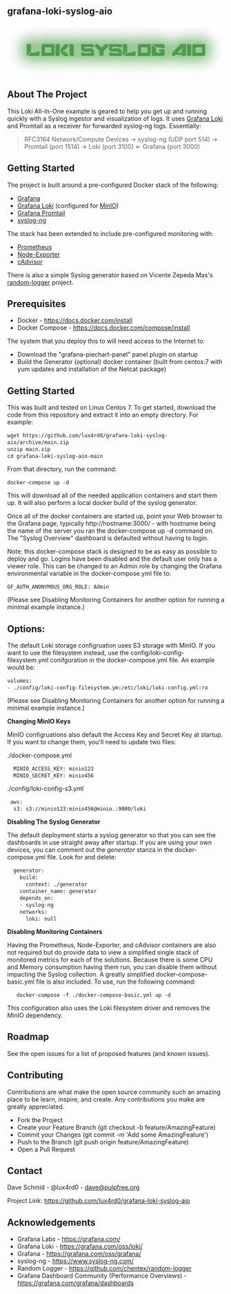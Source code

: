
## grafana-loki-syslog-aio

<img src="./loki_syslog_aio.png">

## About The Project

This Loki All-In-One example is geared to help you get up and running quickly with a Syslog ingestor and visualization of logs. It uses [Grafana Loki](https://grafana.com/oss/loki/) and Promtail as a receiver for forwarded syslog-ng logs. Essentially:

> RFC3164 Network/Compute Devices -> syslog-ng (UDP port 514) ->
> Promtail (port 1514) -> Loki (port 3100) <- Grafana (port 3000)

## Getting Started

The project is built around a pre-configured Docker stack of the following:

 - [Grafana](https://grafana.com/oss/grafana/)
 - [Grafana Loki](https://grafana.com/oss/loki/) (configured for [MinIO](https://min.io/))
 - [Grafana Promtail](https://grafana.com/docs/loki/latest/clients/promtail/)
 - [syslog-ng](https://www.syslog-ng.com/)

The stack has been extended to include pre-configured monitoring with:

- [Prometheus](https://grafana.com/oss/prometheus/)
- [Node-Exporter](https://github.com/prometheus/node_exporter)
- [cAdvisor](https://github.com/google/cadvisor)

There is also a simple Syslog generator based on Vicente Zepeda Mas's [random-logger](https://github.com/chentex/random-logger) project.

## Prerequisites

- Docker - https://docs.docker.com/install
- Docker Compose - https://docs.docker.com/compose/install

The system that you deploy this to will need access to the Internet to:

- Download the "grafana-piechart-panel" panel plugin on startup
- Build the Generator (optional) docker container (built from centos:7 with yum updates and installation of the Netcat package)

## Getting Started

This was built and tested on Linux Centos 7. To get started, download the code from this repository and extract it into an empty directory. For example:

    wget https://github.com/lux4rd0/grafana-loki-syslog-aio/archive/main.zip
    unzip main.zip
    cd grafana-loki-syslog-aio-main
    
From that directory, run the command:

    docker-compose up -d

This will download all of the needed application containers and start them up. It will also perform a local docker build of the syslog generator.

Once all of the docker containers are started up, point your Web browser to the Grafana page, typically http://hostname:3000/ - with hostname being the name of the server you ran the docker-compose up -d command on. The "Syslog Overview" dashboard is defaulted without having to login.

Note: this docker-compose stack is designed to be as easy as possible to deploy and go. Logins have been disabled and the default user only has a viewer role. This can be changed to an Admin role by changing the Grafana environmental variable in the docker-compose.yml file to:

    GF_AUTH_ANONYMOUS_ORG_ROLE: Admin

(Please see Disabling Monitoring Containers for another option for running a minimal example instance.)

## Options:

The default Loki storage configruation uses S3 storage with MinIO. If you want to use the filesystem instead, use the config/loki-config-filesystem.yml conifguration in the docker-compose.yml file. An example would be:

    volumes:
    - ./config/loki-config-filesystem.ym:/etc/loki/loki-config.yml:ro

(Please see Disabling Monitoring Containers for another option for running a minimal example instance.)

**Changing MinIO Keys**

MinIO configruations also default the Access Key and Secret Key at startup. If you want to change them, you'll need to update two files:

./docker-compose.yml

      MINIO_ACCESS_KEY: minio123
      MINIO_SECRET_KEY: minio456
      
./config/loki-config-s3.yml

     aws:
      s3: s3://minio123:minio456@minio.:9000/loki

**Disabling The Syslog Generator**

The default deployment starts a syslog generator so that you can see the dashboards in use straight away after startup. If you are using your own devices, you can comment out the *generator* stanza in the docker-compose.yml file. Look for and delete:

      generator:
        build:
          context: ./generator
        container_name: generator
        depends_on:
        - syslog-ng
        networks:
          loki: null

**Disabling Monitoring Containers**

Having the Prometheus, Node-Exporter, and cAdvisor containers are also not required but do provide data to view a simplified single stack of monitored metrics for each of the solutions. Because there is some CPU and Memory consumption having them run, you can disable them without impacting the Syslog collection. A greatly simplified docker-compose-basic.yml file is also included. To use, run the following command:

       docker-compose -f ./docker-compose-basic.yml up -d

This configuration also uses the Loki filesystem driver and removes the MinIO dependency.

## Roadmap

See the open issues for a list of proposed features (and known issues).

## Contributing

Contributions are what make the open source community such an amazing place to be learn, inspire, and create. Any contributions you make are greatly appreciated.

- Fork the Project
- Create your Feature Branch (git checkout -b feature/AmazingFeature)
- Commit your Changes (git commit -m 'Add some AmazingFeature')
- Push to the Branch (git push origin feature/AmazingFeature)
- Open a Pull Request

## Contact

Dave Schmid - @lux4rd0 - dave@pulpfree.org

Project Link: https://github.com/lux4rd0/grafana-loki-syslog-aio

## Acknowledgements

- Grafana Labs - https://grafana.com/
- Grafana Loki - https://grafana.com/oss/loki/
- Grafana - https://grafana.com/oss/grafana/
- syslog-ng - https://www.syslog-ng.com/
- Random Logger - https://github.com/chentex/random-logger
- Grafana Dashboard Community (Performance Overviews) - https://grafana.com/grafana/dashboards

